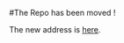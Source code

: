 #The Repo has been moved !

The new address is [here](https://github.com/robric/k8s-svc-and-lb-testing/tree/main).

